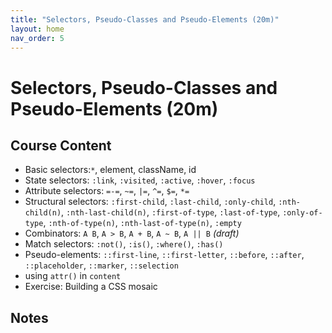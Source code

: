 ```yaml
---
title: "Selectors, Pseudo-Classes and Pseudo-Elements (20m)"
layout: home
nav_order: 5
---
```


# Selectors, Pseudo-Classes and Pseudo-Elements (20m)

## Course Content

- Basic selectors:`*`, element, className, id
- State selectors: `:link`, `:visited`, `:active`, `:hover`, `:focus`
- Attribute selectors: `=-=`, `~=`, `|=`, `^=`, `$=`, `*=`
- Structural selectors: `:first-child`, `:last-child`, `:only-child`, `:nth-child(n)`, `:nth-last-child(n)`, `:first-of-type`, `:last-of-type`, `:only-of-type`, `:nth-of-type(n)`, `:nth-last-of-type(n)`, `:empty`
- Combinators: `A B`, `A > B`, `A + B`, `A ~ B`, `A || B` *(draft)*
- Match selectors: `:not()`, `:is()`, `:where()`, `:has()`
- Pseudo-elements: `::first-line`, `::first-letter`, `::before`, `::after`, `::placeholder`, `::marker`, `::selection`
- using `attr()` in `content`
- Exercise: Building a CSS mosaic

## Notes

